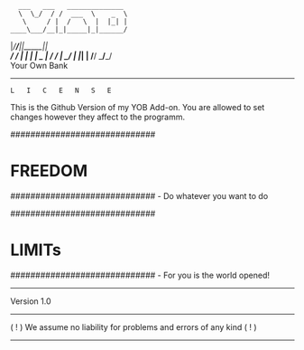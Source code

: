 	  ___   ___   ______________
	  \  \_/  / /  ___  \	 _  \
	   \     / |  /   \  |	|_| |
    ____\___/__|_|_____|_|______/
   |____/__/___|_|_____|_|______\
	   /  /	   | |     | |  _    |
	  /  /	   |  \___/  | |_|   |
	 /__/	    \_______/_______/                                         
				  Your Own Bank
_______________________________________________________________________		
	L	I 	C	E	N	S	E  

This is the Github Version of my YOB Add-on.
You are allowed to set changes however they affect to the programm.

#############################
#         FREEDOM           #
#############################
	- Do whatever you want to do

#############################
#          LIMITs           #
#############################
	- For you is the world opened!
	
_______________________________________________________________________	
Version 1.0





-----------------------------------------------------------------------

( ! ) We assume no liability for problems and errors of any kind ( ! )

-----------------------------------------------------------------------
